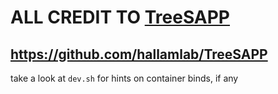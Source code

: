 # ALL CREDIT TO [TreeSAPP](https://github.com/hallamlab/TreeSAPP)
## https://github.com/hallamlab/TreeSAPP

take a look at `dev.sh` for hints on container binds, if any

<!-- ## Singularity Example
```
export XDG_CACHE_HOME="/ws" # snakemake temp dir
singularity run -B ./:/ws,<path/to/checkm_database>:/checkm_db <image>.sif snakemake --version
``` -->